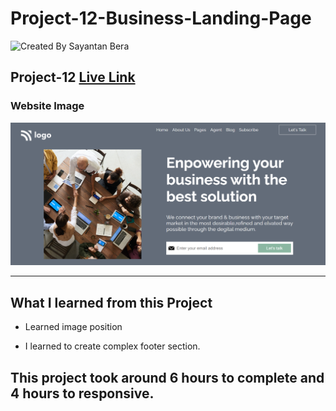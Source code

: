 # Project-12-Business-Landing-Page

![Created By Sayantan Bera](https://img.shields.io/badge/Created%20By-Sayantan%20Bera-blue)

## **Project-12** [Live Link](https://business-landing-page-sayantan.netlify.app/)

### Website Image

![website img](./screenshot/project%2012.png)

---

## What I learned from this Project

- Learned image position

- I learned to create complex footer section.

## This project took around 6 hours to complete and 4 hours to responsive.
